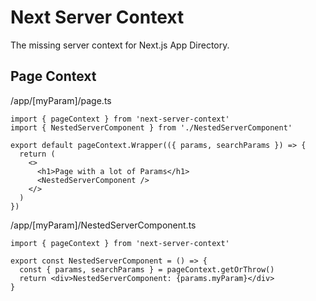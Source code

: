 # Next Server Context

The missing server context for Next.js App Directory.

## Page Context

/app/[myParam]/page.ts

```tsx
import { pageContext } from 'next-server-context'
import { NestedServerComponent } from './NestedServerComponent'

export default pageContext.Wrapper(({ params, searchParams }) => {
  return (
    <>
      <h1>Page with a lot of Params</h1>
      <NestedServerComponent />
    </>
  )
})
```

/app/[myParam]/NestedServerComponent.ts

```tsx
import { pageContext } from 'next-server-context'

export const NestedServerComponent = () => {
  const { params, searchParams } = pageContext.getOrThrow()
  return <div>NestedServerComponent: {params.myParam}</div>
}
```
